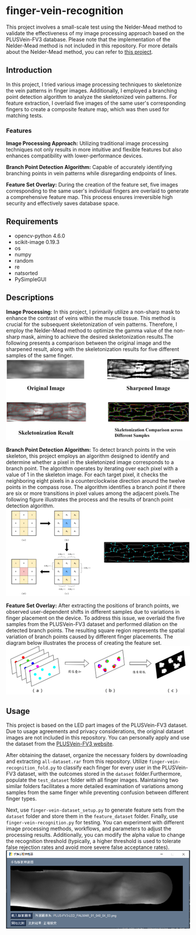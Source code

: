# finger-vein-recognition
This project involves a small-scale test using the Nelder-Mead method to validate the effectiveness of my image processing approach based on the PLUSVein-FV3 database. Please note that the implementation of the Nelder-Mead method is not included in this repository. For more details about the Nelder-Mead method, you can refer to [this project](https://github.com/yahfou/Nelder-Mead-method_python-version).
## Introduction
In this project, I tried various image processing techniques to skeletonize the vein patterns in finger images. Additionally, I employed a branching point detection algorithm to analyze the skeletonized vein patterns. For feature extraction, I overlaid five images of the same user's corresponding fingers to create a composite feature map, which was then used for matching tests.
### Features
**Image Processing Approach:** Utilizing traditional image processing techniques not only results in more intuitive and flexible features but also enhances compatibility with lower-performance devices.

**Branch Point Detection Algorithm:** Capable of accurately identifying branching points in vein patterns while disregarding endpoints of lines.

**Feature Set Overlay:** During the creation of the feature set, five images corresponding to the same user's individual fingers are overlaid to generate a comprehensive feature map. This process ensures irreversible high security and effectively saves database space.
## Requirements
* opencv-python 4.6.0
* scikit-image 0.19.3
* os
* numpy
* random
* re
* natsorted
* PySimpleGUI
## Descriptions
**Image Processing:** In this project, I primarily utilize a non-sharp mask to enhance the contrast of veins within the muscle tissue. This method is crucial for the subsequent skeletonization of vein patterns. Therefore, I employ the Nelder-Mead method to optimize the gamma value of the non-sharp mask, aiming to achieve the desired skeletonization results.The following presents a comparison between the original image and the sharpened result, along with the skeletonization results for five different samples of the same finger.
![imageprocess](sample/imageprocess.png)

**Branch Point Detection Algorithm:** To detect branch points in the vein skeleton, this project employs an algorithm designed to identify and determine whether a pixel in the skeletonized image corresponds to a branch point. The algorithm operates by iterating over each pixel with a value of 1 in the skeleton image. For each target pixel, it checks the neighboring eight pixels in a counterclockwise direction around the twelve points in the compass rose. The algorithm identifies a branch point if there are six or more transitions in pixel values among the adjacent pixels.The following figure illustrates the process and the results of branch point detection algorithm.
![Branch Point Detection Algorithm](sample/Branch_Point_Detection_Algorithm.png)

**Feature Set Overlay:** After extracting the positions of branch points, we observed user-dependent shifts in different samples due to variations in finger placement on the device. To address this issue, we overlaid the five samples from the PLUSVein-FV3 dataset and performed dilation on the detected branch points. The resulting square region represents the spatial variation of branch points caused by different finger placements. The diagram below illustrates the process of creating the feature set.
![Feature_Set_Overlay](sample/Feature_Set_Overlay.png)
## Usage
This project is based on the LED part images of the PLUSVein-FV3 dataset. Due to usage agreements and privacy considerations, the original dataset images are not included in this repository. You can personally apply and use the dataset from the [PLUSVein-FV3 website](https://wavelab.at/sources/PLUSVein-FV3/).

After obtaining the dataset, organize the necessary folders by downloading and extracting `all-dataset.rar` from this repository. Utilize `finger-vein-recognition_fold.py` to classify each finger for every user in the PLUSVein-FV3 dataset, with the outcomes stored in the `dataset` folder.Furthermore, populate the `test_dataset` folder with all finger images. Maintaining two similar folders facilitates a more detailed examination of variations among samples from the same finger while preventing confusion between different finger types.

Next, use `finger-vein-dataset_setup.py` to generate feature sets from the `dataset` folder and store them in the `feature_dataset` folder. Finally, use `finger-vein-recognition.py` for testing. You can experiment with different image processing methods, workflows, and parameters to adjust the processing results. Additionally, you can modify the alpha value to change the recognition threshold (typically, a higher threshold is used to tolerate false rejection rates and avoid more severe false acceptance rates).
![GUI](sample/GUI.PNG)
